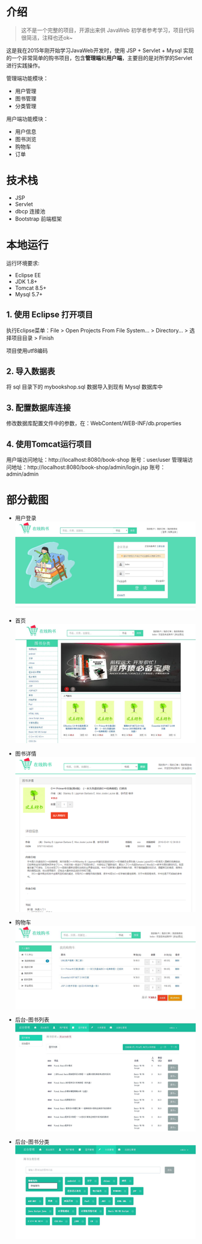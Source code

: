 # 介绍

> 这不是一个完整的项目，开源出来供 JavaWeb 初学者参考学习，项目代码很简洁，注释也还ok~

这是我在2015年刚开始学习JavaWeb开发时，使用 JSP + Servlet + Mysql 实现的一个非常简单的购书项目，包含**管理端**和**用户端**，主要目的是对所学的Servlet进行实践操作。  

管理端功能模块：  

- 用户管理
- 图书管理
- 分类管理

用户端功能模块：  

- 用户信息
- 图书浏览
- 购物车
- 订单

# 技术栈

- JSP
- Servlet
- dbcp 连接池
- Bootstrap 前端框架

# 本地运行

运行环境要求:

- Eclipse EE
- JDK 1.8+  
- Tomcat 8.5+  
- Mysql 5.7+  

## 1. 使用 Eclipse 打开项目

执行Eclipse菜单：File > Open Projects From File System... > Directory... > 选择项目目录 > Finish

项目使用utf8编码

## 2. 导入数据表

将 sql 目录下的 mybookshop.sql 数据导入到现有 Mysql 数据库中

## 3. 配置数据库连接

修改数据库配置文件中的参数，在：WebContent/WEB-INF/db.properties

## 4. 使用Tomcat运行项目

用户端访问地址：http://localhost:8080/book-shop   账号：user/user
管理端访问地址：http://localhost:8080/book-shop/admin/login.jsp   账号：admin/admin

# 部分截图

- 用户登录
![用户登录](screenshot/user_login.jpeg)

- 首页
![首页](screenshot/user_index.jpeg)

- 图书详情
![图书详情](screenshot/user_book_detail.png)

- 购物车
![购物车](screenshot/user_cart.jpeg)

- 后台-图书列表
![后台-图书列表](screenshot/admin_book.jpeg)

- 后台-图书分类
![后台-图书分类](screenshot/admin_categories.jpeg)
